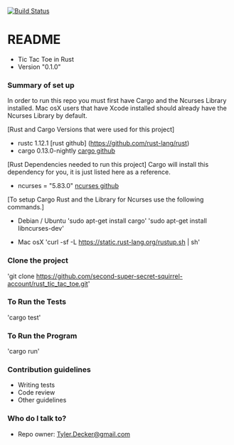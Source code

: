 [![Build Status](https://travis-ci.org/second-super-secret-squirrel-account/rust_tic_tac_toe.svg?branch=master)](https://travis-ci.org/second-super-secret-squirrel-account/rust_tic_tac_toe)

# README #
* Tic Tac Toe in Rust
* Version "0.1.0"


### Summary of set up ###
  In order to run this repo you must first have Cargo and the Ncurses Library installed.
  Mac osX users that have Xcode installed should already have the Ncurses Library by default.


  [Rust and Cargo Versions that were used for this project]
  * rustc 1.12.1 [rust github] (https://github.com/rust-lang/rust)
  * cargo 0.13.0-nightly [cargo github](https://github.com/rust-lang/cargo)

  [Rust Dependencies needed to run this project]
    Cargo will install this dependency for you, it is just listed here as a reference.
  * ncurses = "5.83.0" [ncurses github](https://github.com/second-super-secret-squirrel-account/ncurses-rs)

  [To setup Cargo Rust and the Library for Ncurses use the following commands.]
  * Debian / Ubuntu
  'sudo apt-get install cargo'
  'sudo apt-get install libncurses-dev'

  * Mac osX
  'curl -sf -L https://static.rust-lang.org/rustup.sh | sh'


### Clone the project ####
'git clone https://github.com/second-super-secret-squirrel-account/rust_tic_tac_toe.git'

### To Run the Tests ###
'cargo test'

### To Run the Program ###
'cargo run'


### Contribution guidelines ###

* Writing tests
* Code review
* Other guidelines

### Who do I talk to? ###
* Repo owner: Tyler.Decker@gmail.com
